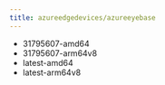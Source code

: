 ```yaml
---
title: azureedgedevices/azureeyebase
---
```

- 31795607-amd64
- 31795607-arm64v8
- latest-amd64
- latest-arm64v8
